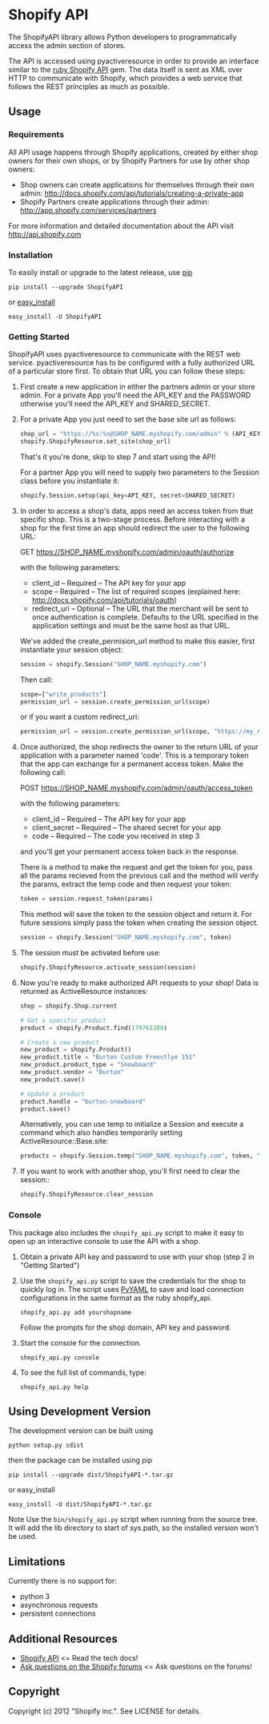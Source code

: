 # Shopify API

The ShopifyAPI library allows Python developers to programmatically
access the admin section of stores.

The API is accessed using pyactiveresource in order to provide an
interface similar to the
[ruby Shopify API](https://github.com/shopify/shopify_api) gem.
The data itself is sent as XML over HTTP to communicate with Shopify,
which provides a web service that follows the REST principles as
much as possible.

## Usage

### Requirements

All API usage happens through Shopify applications, created by
either shop owners for their own shops, or by Shopify Partners for
use by other shop owners:

* Shop owners can create applications for themselves through their
own admin: <http://docs.shopify.com/api/tutorials/creating-a-private-app>
* Shopify Partners create applications through their admin:
  <http://app.shopify.com/services/partners>

For more information and detailed documentation about the API visit
<http://api.shopify.com>

### Installation

To easily install or upgrade to the latest release, use
[pip](http://www.pip-installer.org/)

```shell
pip install --upgrade ShopifyAPI
```

or [easy_install](http://packages.python.org/distribute/easy_install.html)

```shell
easy_install -U ShopifyAPI
```

### Getting Started

ShopifyAPI uses pyactiveresource to communicate with the REST web
service. pyactiveresource has to be configured with a fully authorized
URL of a particular store first. To obtain that URL you can follow
these steps:

1.  First create a new application in either the partners admin or
    your store admin. For a private App you'll need the API_KEY and
    the PASSWORD otherwise you'll need the API_KEY and SHARED_SECRET.

2. For a private App you just need to set the base site url as
    follows:

    ```python
    shop_url = "https://%s:%s@SHOP_NAME.myshopify.com/admin" % (API_KEY, PASSWORD)
    shopify.ShopifyResource.set_site(shop_url)
    ```

    That's it you're done, skip to step 7 and start using the API!

    For a partner App you will need to supply two parameters to the
    Session class before you instantiate it:

    ```python
    shopify.Session.setup(api_key=API_KEY, secret=SHARED_SECRET)
    ```

3.  In order to access a shop's data, apps need an access token from that
    specific shop. This is a two-stage process. Before interacting with
    a shop for the first time an app should redirect the user to the
    following URL:

     GET https://SHOP_NAME.myshopify.com/admin/oauth/authorize

    with the following parameters:

     * client_id – Required – The API key for your app
     * scope – Required – The list of required scopes (explained here:
     http://docs.shopify.com/api/tutorials/oauth)
     * redirect_uri – Optional – The URL that the merchant will be sent to
     once authentication is complete. Defaults to the URL specified in the
     application settings and must be the same host as that URL.

    We've added the create_permision_url method to make this easier, first
    instantiate your session object:

    ```python
    session = shopify.Session("SHOP_NAME.myshopify.com")
    ```

    Then call:

     ```python
     scope=["write_products"]
     permission_url = session.create_permission_url(scope)
     ```

    or if you want a custom redirect_uri:

    ```python
    permission_url = session.create_permission_url(scope, "https://my_redirect_uri.com")
     ```

4. Once authorized, the shop redirects the owner to the return URL of your
   application with a parameter named 'code'. This is a temporary token
   that the app can exchange for a permanent access token. Make the following call:

    POST https://SHOP_NAME.myshopify.com/admin/oauth/access_token

   with the following parameters:

    * client_id – Required – The API key for your app
    * client_secret – Required – The shared secret for your app
    * code – Required – The code you received in step 3

   and you'll get your permanent access token back in the response.

   There is a method to make the request and get the token for you, pass
   all the params recieved from the previous call and the method will verify
   the params, extract the temp code and then request your token:

     ```python
     token = session.request_token(params)
     ```

    This method will save the token to the session object
    and return it. For future sessions simply pass the token when
    creating the session object.

    ```python
    session = shopify.Session("SHOP_NAME.myshopify.com", token)
    ```


5.  The session must be activated before use:

    ```python
    shopify.ShopifyResource.activate_session(session)
    ```

6.  Now you're ready to make authorized API requests to your shop!
    Data is returned as ActiveResource instances:

    ```python
    shop = shopify.Shop.current

    # Get a specific product
    product = shopify.Product.find(179761209)

    # Create a new product
    new_product = shopify.Product()
    new_product.title = "Burton Custom Freestlye 151"
    new_product.product_type = "Snowboard"
    new_product.vendor = "Burton"
    new_product.save()

    # Update a product
    product.handle = "burton-snowboard"
    product.save()
    ```

    Alternatively, you can use temp to initialize a Session and execute a command which also handles temporarily setting ActiveResource::Base.site:

     ```python
     products = shopify.Session.temp("SHOP_NAME.myshopify.com", token, "shopify.Product.find()")
     ```

7.  If you want to work with another shop, you'll first need to clear the session::

     ```python
     shopify.ShopifyResource.clear_session
     ```

### Console

This package also includes the `shopify_api.py` script to make it easy to
open up an interactive console to use the API with a shop.

1.  Obtain a private API key and password to use with your shop
    (step 2 in "Getting Started")

2.  Use the `shopify_api.py` script to save the credentials for the
    shop to quickly log in. The script uses [PyYAML](http://pyyaml.org/) to save
    and load connection configurations in the same format as the ruby
    shopify\_api.

    ```shell
    shopify_api.py add yourshopname
    ```

    Follow the prompts for the shop domain, API key and password.

3.  Start the console for the connection.

    ```shell
    shopify_api.py console
    ```

4.  To see the full list of commands, type:

    ```shell
    shopify_api.py help
    ```

## Using Development Version

The development version can be built using

```shell
python setup.py sdist
```

then the package can be installed using pip

```shell
pip install --upgrade dist/ShopifyAPI-*.tar.gz
```

or easy_install

```shell
easy_install -U dist/ShopifyAPI-*.tar.gz
```

Note Use the `bin/shopify_api.py` script when running from the source tree.
It will add the lib directory to start of sys.path, so the installed
version won't be used.

## Limitations

Currently there is no support for:

* python 3
* asynchronous requests
* persistent connections

## Additional Resources

* [Shopify API](http://api.shopify.com) <= Read the tech docs!
* [Ask questions on the Shopify forums](http://ecommerce.shopify.com/c/shopify-apis-and-technology) <= Ask questions on the forums!

## Copyright

Copyright (c) 2012 "Shopify inc.". See LICENSE for details.
